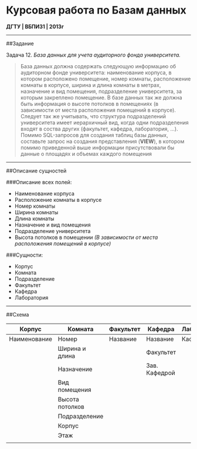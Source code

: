 # Курсовая работа по Базам данных

__ДГТУ | ВБПИ31 | 2013г__

---

##Задание

Задача 12. _База данных для учета аудиторного фонда университета._

>База данных должна содержать следующую информацию об аудиторном фонде университета: наименование корпуса, в котором расположено помещение, номер комнаты, расположение комнаты в корпусе, ширина и длина комнаты в метрах, назначение и вид помещения, подразделение университета, за которым закреплено помещение. В базе данных так же должна быть информация о высоте потолков в помещениях (в зависимости от места расположения помещений в корпусе). Следует так же учитывать, что структура подразделений университета имеет иерархичный вид, когда одни подразделения входят в соства других (факультет, кафедра, лаборатория, ...).  
>Помимо SQL-запросов для создания таблиц базы данных, составьте запрос на создания представления (__VIEW__), в котором помимо приведенной выше информации присутствовали бы данные о площадях и объемах каждого помещения

---

##Описание сущностей

###Описание всех полей:
+ Наименование корпуса  
+ Расположение комнаты в корпусе  
+ Номер комнаты  
+ Ширина комнаты  
+ Длина комнаты  
+ Назначение и вид помещения  
+ Подразделение университета  
+ Высота потолков в помещении _(В зависимости от места расположения помещений в корпусе)_  

###Сущности:
+ Корпус  
+ Комната  
+ Подразделение  
+ Факультет  
+ Кафедра  
+ Лаборатория  

---

##Схема

| Корпус       | Комната            | Факультет   | Кафедра         | Лаборатория    |
| ---          | ---                | ---         | ---             | ---            |
| Наименование | Номер              | Название    | Название        | Кафедра        |
|              | Ширина и длина     |             | Факультет       |                |
|              | Назначение         |             | Зав. Кафедрой   |                |
|              | Вид помещения      |             |                 |                |
|              | Высота потолков    |             |                 |                |
|              | Подразделение      |             |                 |                |
|              | Корпус             |             |                 |                |
|              | Этаж               |             |                 |                |
|              |                    |             |                 |                |

